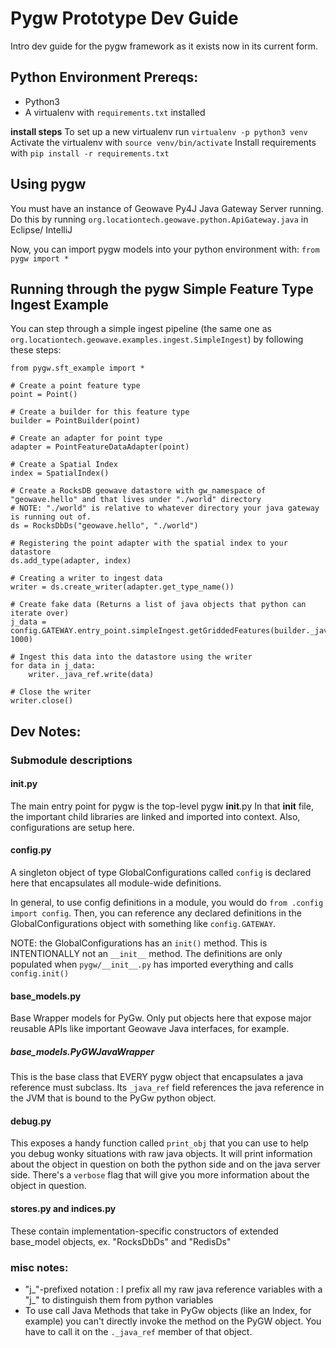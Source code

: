 # Pygw Prototype Dev Guide
Intro dev guide for the pygw framework as it exists now in its current form.

## Python Environment Prereqs:
- Python3
- A virtualenv with `requirements.txt` installed

**install steps**
To set up a new virtualenv run `virtualenv -p python3 venv`
Activate the virtualenv with `source venv/bin/activate`
Install requirements with `pip install -r requirements.txt`

## Using pygw
You must have an instance of Geowave Py4J Java Gateway Server running.
Do this by running `org.locationtech.geowave.python.ApiGateway.java` in Eclipse/ IntelliJ

Now, you can import pygw models into your python environment with: 
`from pygw import *`

## Running through the pygw Simple Feature Type Ingest Example
You can step through a simple ingest pipeline (the same one as `org.locationtech.geowave.examples.ingest.SimpleIngest`)
by following these steps:
```
from pygw.sft_example import *

# Create a point feature type
point = Point()

# Create a builder for this feature type
builder = PointBuilder(point)

# Create an adapter for point type
adapter = PointFeatureDataAdapter(point)

# Create a Spatial Index
index = SpatialIndex()

# Create a RocksDB geowave datastore with gw_namespace of "geowave.hello" and that lives under "./world" directory
# NOTE: "./world" is relative to whatever directory your java gateway is running out of.
ds = RocksDbDs("geowave.hello", "./world")

# Registering the point adapter with the spatial index to your datastore
ds.add_type(adapter, index)

# Creating a writer to ingest data
writer = ds.create_writer(adapter.get_type_name())

# Create fake data (Returns a list of java objects that python can iterate over)
j_data = config.GATEWAY.entry_point.simpleIngest.getGriddedFeatures(builder._java_ref, 1000)

# Ingest this data into the datastore using the writer
for data in j_data:
    writer._java_ref.write(data)

# Close the writer
writer.close()
```
## Dev Notes:

### Submodule descriptions
#### __init__.py
The main entry point for pygw is the top-level pygw __init__.py
In that __init__ file, the important child libraries are linked and imported into context.
Also, configurations are setup here.

#### config.py
A singleton object of type GlobalConfigurations called `config` is declared here that encapsulates all module-wide definitions.

In general, to use config definitions in a module, you would do `from .config import config`. Then, you can reference any
declared definitions in the GlobalConfigurations object with something like `config.GATEWAY`.

NOTE: the GlobalConfigurations has an `init()` method. This is INTENTIONALLY not an `__init__` method. The definitions are only populated when `pygw/__init__.py` has imported everything and calls `config.init()`

#### base_models.py
Base Wrapper models for PyGw. Only put objects here that expose major reusable APIs like important Geowave Java interfaces, for example.

##### base_models.PyGWJavaWrapper
This is the base class that EVERY pygw object that encapsulates a java reference must subclass.
Its `_java_ref` field references the java reference in the JVM that is bound to the PyGw python object.

#### debug.py
This exposes a handy function called `print_obj` that you can use to help you debug wonky situations with raw java objects. It will print information about the object in question on both the python side and on the java server side. There's a `verbose` flag that will give you more information about the object in question.

#### stores.py and indices.py
These contain implementation-specific constructors of extended base_model objects, ex. "RocksDbDs" and "RedisDs"

### misc notes:
- "j_"-prefixed notation : I prefix all my raw java reference variables with a "j_" to distinguish them from python variables
- To use call Java Methods that take in PyGw objects (like an Index, for example) you can't directly invoke the method on the PyGW object. You have to call it on the `._java_ref` member of that object.

